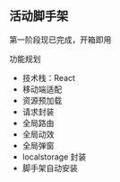## 活动脚手架

第一阶段现已完成，开箱即用

功能规划

- 技术栈：React
- 移动端适配
- 资源预加载
- 请求封装
- 全局路由
- 全局动效
- 全局弹窗
- localstorage 封装
- 脚手架自动安装
